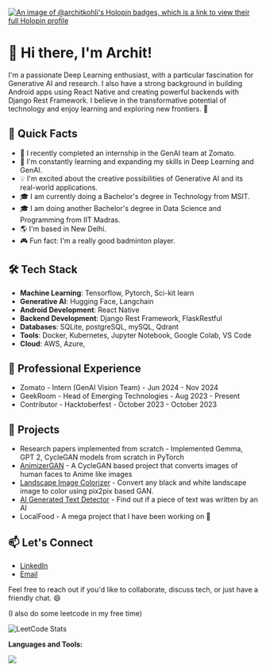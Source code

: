 [![An image of @architkohli's Holopin badges, which is a link to view their full Holopin profile](https://holopin.me/architkohli)](https://holopin.io/@architkohli)

# 👋 Hi there, I'm Archit!

I'm a passionate Deep Learning enthusiast, with a particular fascination for Generative AI and research. I also have a strong background in building Android apps using React Native and creating powerful backends with Django Rest Framework. I believe in the transformative potential of technology and enjoy learning and exploring new frontiers. 💪

## 🚀 Quick Facts

- 🔭 I recently completed an internship in the GenAI team at Zomato.
- 🌱 I'm constantly learning and expanding my skills in Deep Learning and GenAI.
- 💡 I'm excited about the creative possibilities of Generative AI and its real-world applications.
- 🎓 I am currently doing a Bachelor's degree in Technology from MSIT.
- 🎓 I am doing another Bachelor's degree in Data Science and Programming from IIT Madras.
- 🌎 I'm based in New Delhi.
- 🎮 Fun fact: I'm a really good badminton player.

## 🛠️ Tech Stack

- **Machine Learning**: Tensorflow, Pytorch, Sci-kit learn
- **Generative AI**: Hugging Face, Langchain
- **Android Development**: React Native
- **Backend Development**: Django Rest Framework, FlaskRestful
- **Databases**: SQLite, postgreSQL, mySQL, Qdrant
- **Tools**: Docker, Kubernetes, Jupyter Notebook, Google Colab, VS Code
- **Cloud**: AWS, Azure,

## 💼 Professional Experience

- Zomato - Intern (GenAI Vision Team) - Jun 2024 - Nov 2024
- GeekRoom - Head of Emerging Technologies - Aug 2023 - Present
- Contributor - Hacktoberfest - October 2023 - October 2023

## 🌟 Projects

- Research papers implemented from scratch - Implemented Gemma, GPT 2, CycleGAN models from scratch in PyTorch
- [AnimizerGAN](https://huggingface.co/spaces/ArchitKohli/AnimizerGAN) - A CycleGAN based project that converts images of human faces to Anime like images
- [Landscape Image Colorizer](https://huggingface.co/spaces/THEGAMECHANGER/LandscapeColorizer) - Convert any black and white landscape image to color using pix2pix based GAN.
- [AI Generated Text Detector](https://ai-generated-text-detection.streamlit.app/) - Find out if a piece of text was written by an AI
- LocalFood - A mega project that I have been working on 👀

## 📫 Let's Connect
- [LinkedIn](https://www.linkedin.com/in/Archit-Kohli)
- [Email](architkohli321@gmail.com)

Feel free to reach out if you'd like to collaborate, discuss tech, or just have a friendly chat. 😄

(I also do some leetcode in my free time)

![LeetCode Stats](https://leetcard.jacoblin.cool/architkohli321?theme=transparent&font=ABeeZee&ext=heatmap)

**Languages and Tools:**
  
  <a href="https://skillicons.dev">
    <img src="https://skillicons.dev/icons?i=py,tensorflow,pytorch,firebase,github,git,gitlab,html,css,js,django,flask,mysql,postgres,postman,react,vscode,replit,stackoverflow,&perline=14" />
  </a>
